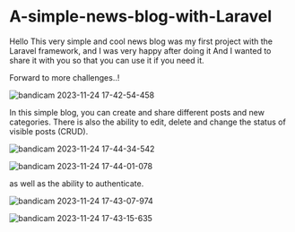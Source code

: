 # A-simple-news-blog-with-Laravel
Hello
This very simple and cool news blog was my first project with the Laravel framework, and I was very happy after doing it
And I wanted to share it with you so that you can use it if you need it.


Forward to more challenges..!

![bandicam 2023-11-24 17-42-54-458](https://github.com/MojtabaZarreh/A-simple-news-blog-with-Laravel/assets/71370569/cf92ab5e-7ebe-46be-bc66-5053cbf2e874)

In this simple blog, you can create and share different posts and new categories.
There is also the ability to edit, delete and change the status of visible posts (CRUD).

![bandicam 2023-11-24 17-44-34-542](https://github.com/MojtabaZarreh/A-simple-news-blog-with-Laravel/assets/71370569/966bd9ff-7f3a-4669-a987-292a638e4fb6)


![bandicam 2023-11-24 17-44-01-078](https://github.com/MojtabaZarreh/A-simple-news-blog-with-Laravel/assets/71370569/809b14f2-a3af-4cf8-81f0-863c080523c4)

as well as the ability to authenticate.

![bandicam 2023-11-24 17-43-07-974](https://github.com/MojtabaZarreh/A-simple-news-blog-with-Laravel/assets/71370569/681880e3-a020-4afe-a6df-037ccb6ab149)


![bandicam 2023-11-24 17-43-15-635](https://github.com/MojtabaZarreh/A-simple-news-blog-with-Laravel/assets/71370569/469bd8d7-5642-45f4-95a3-f8ff2ffc0122)
